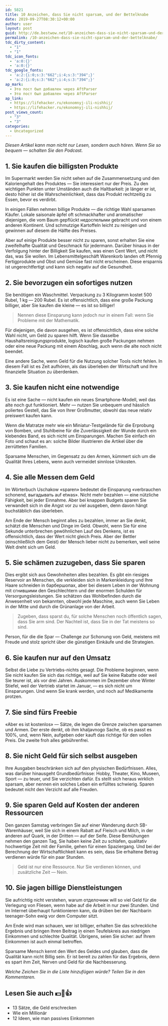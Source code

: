```yaml
---
id: 5821
title: 10 Anzeichen, dass Sie nicht sparsam, und der Bettelknabe
date: 2019-09-27T08:30:12+00:00
author: user
layout: post
guid: http://de.bestwow.net/10-anzeichen-dass-sie-nicht-sparsam-und-der-bettelknabe/
permalink: /10-anzeichen-dass-sie-nicht-sparsam-und-der-bettelknabe/
tdc_dirty_content:
  - "1"
  - "1"
tdc_icon_fonts:
  - 'a:0:{}'
  - 'a:0:{}'
tdc_google_fonts:
  - 'a:2:{i:0;s:3:"662";i:4;s:3:"394";}'
  - 'a:2:{i:0;s:3:"662";i:4;s:3:"394";}'
ap_mark:
  - Это пост был добавлен через AftParser
  - Это пост был добавлен через AftParser
ap_link:
  - https://lifehacker.ru/ekonomnyj-ili-nishhij/
  - https://lifehacker.ru/ekonomnyj-ili-nishhij/
post_views_count:
  - "3"
  - "3"
categories:
  - Uncategorized
---
```

_Diesen Artikel kann man nicht nur Lesen, sondern auch hören. Wenn Sie so bequem — schalten Sie den Podcast._</p> 

## 1. Sie kaufen die billigsten Produkte

Im Supermarkt werden Sie nicht sehen auf die Zusammensetzung und den Kaloriengehalt des Produktes — Sie interessiert nur der Preis. Zu den wichtigen Punkten unter Umständen auch die Haltbarkeit: je länger er ist, desto höher ist die Wahrscheinlichkeit, dass das Produkt rechtzeitig zu Essen, bevor es verdirbt.

In einigen Fällen nehmen billige Produkte — die richtige Wahl sparsamen Käufer. Lokale saisonale äpfel oft schmackhafter und aromatischer diejenigen, die vom Baum gepflückt недоспелыми gebracht und von einem anderen Kontinent. Und schmutzige Kartoffeln leicht zu reinigen und gewinnen auf diesem die Hälfte des Preises.

Aber auf einige Produkte besser nicht zu sparen, sonst erhalten Sie eine zweifelhafte Qualität und Geschmack für jedermann. Darüber hinaus in der Verfolgung hinter der Billigkeit Sie kaufen, was einen Cent Wert, und nicht das, was Sie wollen. Im Lebensmittelgeschäft Warenkorb landen oft Pfennig Fertigprodukte und Obst und Gemüse fast nicht erscheinen. Diese ersparnis ist ungerechtfertigt und kann sich negativ auf die Gesundheit.

## 2. Sie bevorzugen ein sofortiges nutzen

Sie benötigen ein Waschmittel. Verpackung zu 3 Kilogramm kostet 500 Rubel, 1 kg — 200 Rubel. Es ist offensichtlich, dass eine große Packung billiger, aber Sie kaufen die kleine — es ist so billiger!

> Nennen diese Einsparung kann jedoch nur in einem Fall: wenn Sie Probleme mit der Mathematik.

Für diejenigen, die davon ausgehen, es ist offensichtlich, dass eine solche Wahl nicht, um Geld zu sparen hilft. Wenn Sie dasselbe Haushaltsreinigungsprodukte, logisch kaufen große Packungen nehmen oder eine neue Packung mit einem Abschlag, auch wenn die alte noch nicht beendet.

Eine andere Sache, wenn Geld für die Nutzung solcher Tools nicht fehlen. In diesem Fall ist es Zeit aufhören, als das überleben der Wirtschaft und Ihre finanzielle Situation zu überdenken.

## 3. Sie kaufen nicht eine notwendige

Es ist eine Sache — nicht kaufen ein neues Smartphone-Modell, weil das alte noch gut funktioniert. Mehr — nutzen Sie unbequem und hässlich poliertes Gestell, das Sie von Ihrer Großmutter, obwohl das neue relativ preiswert kaufen kann.

Wenn die Matratze mehr wie ein Miniatur-Testgelände für die Erprobung von Bomben, und Stuhlbeine für die Zuverlässigkeit der Wunde durch ein klebendes Band, es sich nicht um Einsparungen. Machen Sie einfach ein Foto und schaut es an: solche Bilder illustrieren die Artikel über die zerrütteten Familien.

Sparsame Menschen, im Gegensatz zu den Armen, kümmert sich um die Qualität Ihres Lebens, wenn auch vermeidet sinnlose Unkosten.

## 4. Sie alle Messen dem Geld

Im Wörterbuch Uschakow «sparen» bedeutet <span><span> die Einsparung </span> </span> «verbrauchen schonend, выгадывать auf etwas». Nicht mehr bezahlen — eine nützliche Fähigkeit, bei jeder Einnahme. Aber bei knappen Budgets sparen Sie verwandelt sich in die Angst vor zu viel ausgeben, denn davon hängt buchstäblich das überleben.

Am Ende der Mensch beginnt alles zu bezahlen, immer an Sie denkt, schätzt die Menschen und Dinge im Geld. Obwohl, wenn Sie für eine Sekunde unterbrechen gewöhnlichen Lauf des Denkens, ist es offensichtlich, dass der Wert nicht gleich Preis. Aber der Bettler (einschließlich dem Geist) der Mensch lieber nicht zu bemerken, weil seine Welt dreht sich um Geld.

## 5. Sie schämen zuzugeben, dass Sie sparen

Dies ergibt sich aus Gewohnheiten alles bezahlen. Es gibt ein riesiges Reservoir an Menschen, die verkleiden sich in Markenkleidung und Ihre Haare schneiden in барбершопах, aber bei diesem Leben in der Wohnung mit сгнившими den Geschlechtern und der enormen Schulden für Versorgungsleistungen. Sie schätzen das Wohlbefinden durch die Anwesenheit von bekannten, obwohl jede Maschine, auch wenn Sie Leben in der Mitte und durch die Grünanlage von der Arbeit.

> Zugeben, dass sparst du, für solche Menschen noch öffentlich sagen, dass Sie arm sind. Der Nachteil ist, dass Sie in der Tat meistens so sind.

Person, für die die Spar — Challenge zur Schonung von Geld, meistens mit Freude und stolz spricht über die günstigen Einkäufe und die Strategien.

## 6. Sie kaufen nur auf den Umsatz

Selbst die Liebe zu Vertriebs-nichts gesagt. Die Probleme beginnen, wenn Sie nicht kaufen Sie sich das richtige, weil auf Sie keine Rabatte oder weil Sie teurer ist, als vor drei Jahren. Auskommen im Dezember ohne Winter Stiefel, weil der Vertrieb startet im Januar, — es sich nicht um Einsparungen. Und wenn Sie krank werden, und noch auf Medikamente protzen.

## 7. Sie sind fürs Freebie

«Aber es ist kostenlos» — Sätze, die legen die Grenze zwischen sparsamen und Armen. Der erste denkt, ob ihm khaljavnogo Sache, ob es passt es 100%, und, wenn Nein, aufgeben oder kauft das richtige für den vollen Preis. Die zweite froh alles gebührenfrei.

## 8. Sie nicht Geld für sich selbst ausgeben

Ihre Ausgaben beschränken sich auf den physischen Bedürfnissen. Alles, was darüber hinausgeht Grundbedürfnisse: Hobby, Theater, Kino, Museen, Sport — zu teuer, und Sie verzichten dafür. Es stellt sich heraus wirklich sparsam, aber nennen ein solches Leben ein erfülltes schwierig. Sparen bedeutet nicht den Verzicht auf alle Freuden.

## 9. Sie sparen Geld auf Kosten der anderen Ressourcen

Den ganzen Samstag verbringen Sie auf einer Wanderung durch SB-Warenhäuser, weil Sie sich in einem Rabatt auf Fleisch und Milch, in der anderen auf Quark, in der Dritten — auf der Seife. Diese Bemühungen nehmen den ganzen Tag, Sie haben keine Zeit zu schlafen, qualitativ hochwertige Zeit mit der Familie, gehen für einen Spaziergang. Und bei der Berechnung der Wirtschaftlichkeit kann es sein, dass Sie erhaltene Betrag verdienen würde für ein paar Stunden.

> Geld ist nur eine Ressource. Nur Sie verdienen können, und zusätzliche Zeit — Nein.

## 10. Sie jagen billige Dienstleistungen

Sie aufrichtig nicht verstehen, warum отделочник will so viel Geld für die Verlegung von Fliesen, wenn habe auf die Arbeit in nur zwei Stunden. Und im Internet überhaupt funktionieren kann, da drüben bei der Nachbarin teenager-Sohn ewig vor dem Computer sitzt.

Am Ende wird man schauen, wer ist billiger, erhalten Sie das schreckliche Ergebnis und bringen Ihren Beitrag in einen Teufelskreis aus niedrigen Einkommen und schlechte Qualität. Übrigens, seien Sie sicher: auf Ihrem Einkommen ist auch einmal betroffen.

Sparsame Mensch kennt den Wert des Geldes und glauben, dass die Qualität kann nicht Billig sein. Er ist bereit zu zahlen für das Ergebnis, denn es spart ihm Zeit, Nerven und Geld für die Nachbesserung.

_Welche Zeichen Sie in die Liste hinzufügen würde? Teilen Sie in den Kommentaren._

<div>
  <h2 class="read-also__title">
    <span>Lesen Sie auch</span> <span>💵🙂👍 </span>
  </h2>
  
  <ul class="read-also__list">
    <li>
      13 Sätze, die Geld erschrecken
    </li>
    <li>
      Wie ein Millionär
    </li>
    <li>
      12 Ideen, wie man passives Einkommen
    </li>
  </ul>
</div>